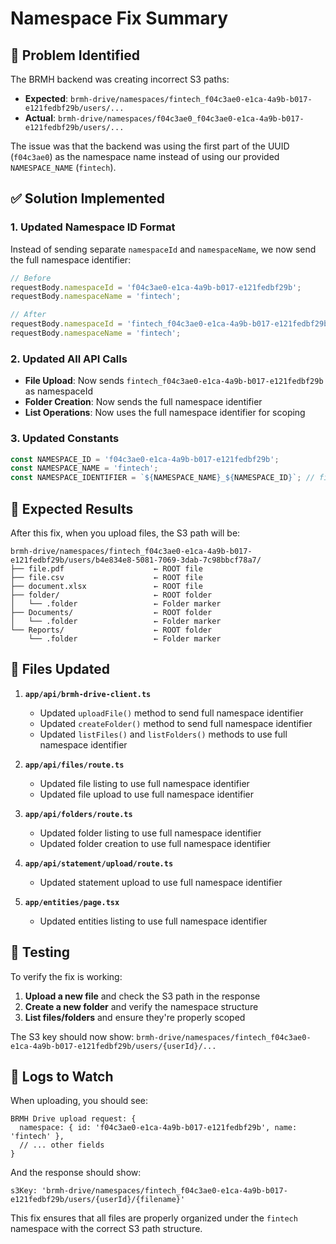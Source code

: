 # Namespace Fix Summary

## 🐛 **Problem Identified**

The BRMH backend was creating incorrect S3 paths:
- **Expected**: `brmh-drive/namespaces/fintech_f04c3ae0-e1ca-4a9b-b017-e121fedbf29b/users/...`
- **Actual**: `brmh-drive/namespaces/f04c3ae0_f04c3ae0-e1ca-4a9b-b017-e121fedbf29b/users/...`

The issue was that the backend was using the first part of the UUID (`f04c3ae0`) as the namespace name instead of using our provided `NAMESPACE_NAME` (`fintech`).

## ✅ **Solution Implemented**

### 1. **Updated Namespace ID Format**
Instead of sending separate `namespaceId` and `namespaceName`, we now send the full namespace identifier:

```typescript
// Before
requestBody.namespaceId = 'f04c3ae0-e1ca-4a9b-b017-e121fedbf29b';
requestBody.namespaceName = 'fintech';

// After
requestBody.namespaceId = 'fintech_f04c3ae0-e1ca-4a9b-b017-e121fedbf29b';
requestBody.namespaceName = 'fintech';
```

### 2. **Updated All API Calls**
- **File Upload**: Now sends `fintech_f04c3ae0-e1ca-4a9b-b017-e121fedbf29b` as namespaceId
- **Folder Creation**: Now sends the full namespace identifier
- **List Operations**: Now uses the full namespace identifier for scoping

### 3. **Updated Constants**
```typescript
const NAMESPACE_ID = 'f04c3ae0-e1ca-4a9b-b017-e121fedbf29b';
const NAMESPACE_NAME = 'fintech';
const NAMESPACE_IDENTIFIER = `${NAMESPACE_NAME}_${NAMESPACE_ID}`; // fintech_f04c3ae0-e1ca-4a9b-b017-e121fedbf29b
```

## 🎯 **Expected Results**

After this fix, when you upload files, the S3 path will be:

```
brmh-drive/namespaces/fintech_f04c3ae0-e1ca-4a9b-b017-e121fedbf29b/users/b4e834e8-5081-7069-3dab-7c98bbcf78a7/
├── file.pdf                    ← ROOT file
├── file.csv                    ← ROOT file  
├── document.xlsx               ← ROOT file
├── folder/                     ← ROOT folder
│   └── .folder                 ← Folder marker
├── Documents/                  ← ROOT folder
│   └── .folder                 ← Folder marker
└── Reports/                    ← ROOT folder
    └── .folder                 ← Folder marker
```

## 🔧 **Files Updated**

1. **`app/api/brmh-drive-client.ts`**
   - Updated `uploadFile()` method to send full namespace identifier
   - Updated `createFolder()` method to send full namespace identifier
   - Updated `listFiles()` and `listFolders()` methods to use full namespace identifier

2. **`app/api/files/route.ts`**
   - Updated file listing to use full namespace identifier
   - Updated file upload to use full namespace identifier

3. **`app/api/folders/route.ts`**
   - Updated folder listing to use full namespace identifier
   - Updated folder creation to use full namespace identifier

4. **`app/api/statement/upload/route.ts`**
   - Updated statement upload to use full namespace identifier

5. **`app/entities/page.tsx`**
   - Updated entities listing to use full namespace identifier

## 🧪 **Testing**

To verify the fix is working:

1. **Upload a new file** and check the S3 path in the response
2. **Create a new folder** and verify the namespace structure
3. **List files/folders** and ensure they're properly scoped

The S3 key should now show:
`brmh-drive/namespaces/fintech_f04c3ae0-e1ca-4a9b-b017-e121fedbf29b/users/{userId}/...`

## 📝 **Logs to Watch**

When uploading, you should see:
```
BRMH Drive upload request: {
  namespace: { id: 'f04c3ae0-e1ca-4a9b-b017-e121fedbf29b', name: 'fintech' },
  // ... other fields
}
```

And the response should show:
```
s3Key: 'brmh-drive/namespaces/fintech_f04c3ae0-e1ca-4a9b-b017-e121fedbf29b/users/{userId}/{filename}'
```

This fix ensures that all files are properly organized under the `fintech` namespace with the correct S3 path structure.


